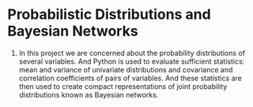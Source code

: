# Probabilistic Distributions and Bayesian Networks
1. In this project we are concerned about the probability distributions of several variables. And Python is used to evaluate sufficient statistics: mean and variance of univariate distributions and covariance and correlation coefficients of pairs of variables. And these statistics are then used to create compact representations of joint probability distributions known as Bayesian networks.
